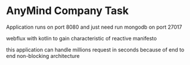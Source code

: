 # AnyMind Company Task
Application runs on port 8080 and just need run mongodb on port 27017

webflux with kotlin to gain characteristic of reactive manifesto

this application can handle millions request in seconds because of end to end non-blocking architecture

